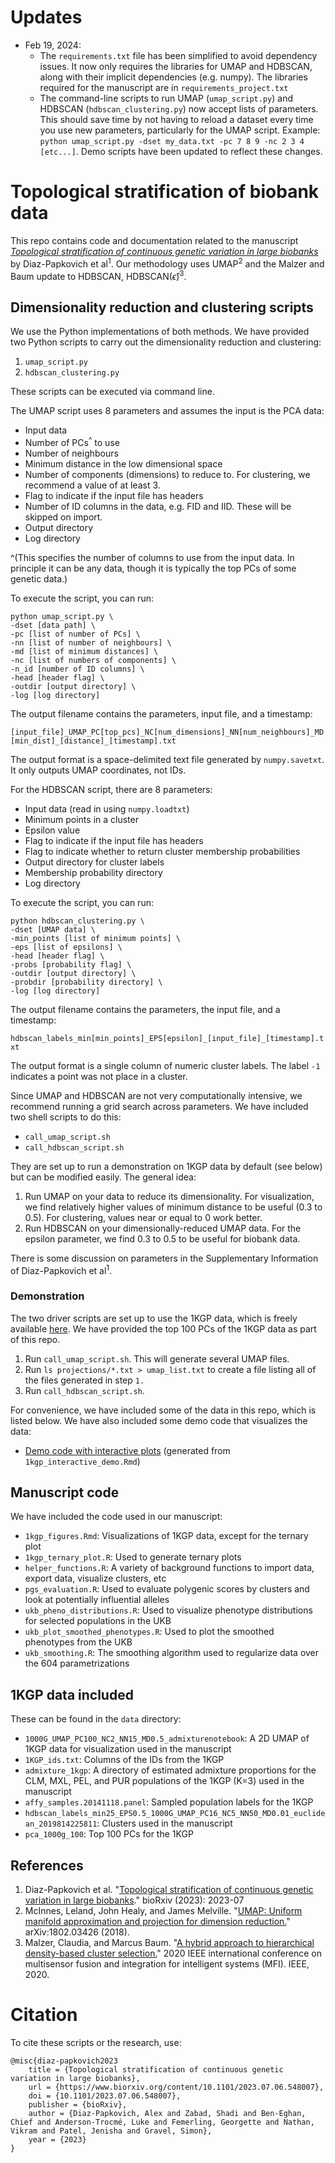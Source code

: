 # Updates

* Feb 19, 2024:
  * The `requirements.txt` file has been simplified to avoid dependency issues. It now only requires the libraries for UMAP and HDBSCAN, along with their implicit dependencies (e.g. numpy). The libraries required for the manuscript are in `requirements_project.txt`
  * The command-line scripts to run UMAP (`umap_script.py`) and HDBSCAN (`hdbscan_clustering.py`) now accept lists of parameters. This should save time by not having to reload a dataset every time you use new parameters, particularly for the UMAP script. Example: `python umap_script.py -dset my_data.txt -pc 7 8 9 -nc 2 3 4 [etc...]`. Demo scripts have been updated to reflect these changes.

# Topological stratification of biobank data

This repo contains code and documentation related to the manuscript *[Topological stratification of continuous genetic variation in large biobanks](https://www.biorxiv.org/content/10.1101/2023.07.06.548007v1)* by Diaz-Papkovich et al<sup>1</sup>. Our methodology uses UMAP<sup>2</sup> and the Malzer and Baum update to HDBSCAN, HDBSCAN($\hat{\epsilon}$)<sup>3</sup>. 

## Dimensionality reduction and clustering scripts

We use the Python implementations of both methods. We have provided two Python scripts to carry out the dimensionality reduction and clustering:
1. `umap_script.py`
2. `hdbscan_clustering.py`

These scripts can be executed via command line.

The UMAP script uses 8 parameters and assumes the input is the PCA data:
* Input data
* Number of PCs<sup>^</sup> to use
* Number of neighbours
* Minimum distance in the low dimensional space
* Number of components (dimensions) to reduce to. For clustering, we recommend a value of at least 3.
* Flag to indicate if the input file has headers
* Number of ID columns in the data, e.g. FID and IID. These will be skipped on import.
* Output directory
* Log directory

^(This specifies the number of columns to use from the input data. In principle it can be any data, though it is typically the top PCs of some genetic data.)

To execute the script, you can run:

```
python umap_script.py \
-dset [data path] \
-pc [list of number of PCs] \
-nn [list of number of neighbours] \
-md [list of minimum distances] \
-nc [list of numbers of components] \
-n_id [number of ID columns] \
-head [header flag] \
-outdir [output directory] \
-log [log directory]
```

The output filename contains the parameters, input file, and a timestamp:

`[input_file]_UMAP_PC[top_pcs]_NC[num_dimensions]_NN[num_neighbours]_MD[min_dist]_[distance]_[timestamp].txt`

The output format is a space-delimited text file generated by `numpy.savetxt`. It only outputs UMAP coordinates, not IDs.

For the HDBSCAN script, there are 8 parameters:
* Input data (read in using `numpy.loadtxt`)
* Minimum points in a cluster
* Epsilon value
* Flag to indicate if the input file has headers
* Flag to indicate whether to return cluster membership probabilities
* Output directory for cluster labels
* Membership probability directory
* Log directory

To execute the script, you can run:

```
python hdbscan_clustering.py \
-dset [UMAP data] \
-min_points [list of minimum points] \
-eps [list of epsilons] \
-head [header flag] \
-probs [probability flag] \
-outdir [output directory] \
-probdir [probability directory] \
-log [log directory]
```

The output filename contains the parameters, the input file, and a timestamp:

`hdbscan_labels_min[min_points]_EPS[epsilon]_[input_file]_[timestamp].txt`

The output format is a single column of numeric cluster labels. The label `-1` indicates a point was not place in a cluster.

Since UMAP and HDBSCAN are not very computationally intensive, we recommend running a grid search across parameters. We have included two shell scripts to do this:
* `call_umap_script.sh`
* `call_hdbscan_script.sh`

They are set up to run a demonstration on 1KGP data by default (see below) but can be modified easily.
The general idea:
1. Run UMAP on your data to reduce its dimensionality. For visualization, we find relatively higher values of minimum distance to be useful (0.3 to 0.5). For clustering, values near or equal to 0 work better.
2. Run HDBSCAN on your dimensionally-reduced UMAP data. For the epsilon parameter, we find 0.3 to 0.5 to be useful for biobank data.

There is some discussion on parameters in the Supplementary Information of Diaz-Papkovich et al<sup>1</sup>. 

### Demonstration
The two driver scripts are set up to use the 1KGP data, which is freely available [here](http://ftp.1000genomes.ebi.ac.uk/vol1/ftp/release/20130502/supporting/hd_genotype_chip). We have provided the top 100 PCs of the 1KGP data as part of this repo. 

1. Run `call_umap_script.sh`. This will generate several UMAP files.
2. Run `ls projections/*.txt > umap_list.txt` to create a file listing all of the files generated in step `1.`
3. Run `call_hdbscan_script.sh`.

For convenience, we have included some of the data in this repo, which is listed below. We have also included some demo code that visualizes the data:
* [Demo code with interactive plots](https://diazale.github.io/topstrat/1kgp_interactive_demo.html) (generated from `1kgp_interactive_demo.Rmd`) 

## Manuscript code
We have included the code used in our manuscript:
* `1kgp_figures.Rmd`: Visualizations of 1KGP data, except for the ternary plot
* `1kgp_ternary_plot.R`: Used to generate ternary plots
* `helper_functions.R`: A variety of background functions to import data, export data, visualize clusters, etc
* `pgs_evaluation.R`: Used to evaluate polygenic scores by clusters and look at potentially influential alleles
* `ukb_pheno_distributions.R`: Used to visualize phenotype distributions for selected populations in the UKB
* `ukb_plot_smoothed_phenotypes.R`: Used to plot the smoothed phenotypes from the UKB
* `ukb_smoothing.R`: The smoothing algorithm used to regularize data over the 604 parametrizations

## 1KGP data included

These can be found in the `data` directory:

* `1000G_UMAP_PC100_NC2_NN15_MD0.5_admixturenotebook`: A 2D UMAP of 1KGP data for visualization used in the manuscript
* `1KGP_ids.txt`: Columns of the IDs from the 1KGP
* `admixture_1kgp`: A directory of estimated admixture proportions for the CLM, MXL, PEL, and PUR populations of the 1KGP (K=3) used in the manuscript
* `affy_samples.20141118.panel`: Sampled population labels for the 1KGP
* `hdbscan_labels_min25_EPS0.5_1000G_UMAP_PC16_NC5_NN50_MD0.01_euclidean_2019814225811`: Clusters used in the manuscript
* `pca_1000g_100`: Top 100 PCs for the 1KGP 

## References

1. Diaz-Papkovich et al. "[Topological stratification of continuous genetic variation in large biobanks](https://www.biorxiv.org/content/10.1101/2023.07.06.548007v1)." bioRxiv (2023): 2023-07
2. McInnes, Leland, John Healy, and James Melville. "[UMAP: Uniform manifold approximation and projection for dimension reduction.](https://arxiv.org/abs/1802.03426)" arXiv:1802.03426 (2018).
3. Malzer, Claudia, and Marcus Baum. "[A hybrid approach to hierarchical density-based cluster selection.](https://ieeexplore.ieee.org/abstract/document/9235263)" 2020 IEEE international conference on multisensor fusion and integration for intelligent systems (MFI). IEEE, 2020.

# Citation

To cite these scripts or the research, use:

```
@misc{diaz-papkovich2023
	title = {Topological stratification of continuous genetic variation in large biobanks},
	url = {https://www.biorxiv.org/content/10.1101/2023.07.06.548007},
	doi = {10.1101/2023.07.06.548007},
	publisher = {bioRxiv},
	author = {Diaz-Papkovich, Alex and Zabad, Shadi and Ben-Eghan, Chief and Anderson-Trocmé, Luke and Femerling, Georgette and Nathan, Vikram and Patel, Jenisha and Gravel, Simon},
	year = {2023}
}
```
